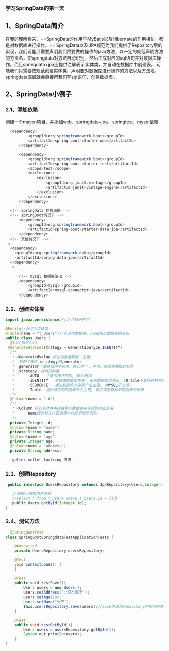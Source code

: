 ### 学习SpringData的第一天
## 1、SpringData简介
  在我的理解看来，==SpringData的作用与MyBatis以及Hibernate的作用相仿，都是对数据库进行操作。==
  SpringData以及JPA规范为我们提供了Repository层的实现，我们可能只需要声明我们将要做的操作的java方法，以一定的规范声明方法的方法名，使springdata对方法自动识别，然后生成对应的sql语句并对数据库操作。而且springdata+jpa还提供注解表示实体类，并自动在数据库中创建表。
  可能我们只需要按规范创建实体类，声明要对数据库进行操作的方法以及方法名，springdata底层就会直接帮我们写sql语句、创建数据表。
  
## 2、SpringData小例子
### 2.1、添加依赖
  创建一个maven项目，并添加web、springdata+jpa、springtest、mysql依赖
  ```java
    <dependency>
			<groupId>org.springframework.boot</groupId>
			<artifactId>spring-boot-starter-web</artifactId>
		</dependency>

		<dependency>
			<groupId>org.springframework.boot</groupId>
			<artifactId>spring-boot-starter-test</artifactId>
			<scope>test</scope>
			<exclusions>
				<exclusion>
					<groupId>org.junit.vintage</groupId>
					<artifactId>junit-vintage-engine</artifactId>
				</exclusion>
			</exclusions>
		</dependency>
    
    <!-- springData 的启动器 -->
    <!-- springBoot情况下 -->
		<dependency>
			<groupId>org.springframework.boot</groupId>
			<artifactId>spring-boot-starter-data-jpa</artifactId>
		</dependency>
    <!-- 其他情况下 -->
   <!-- 
    <dependency>        
      <groupId>org.springframework.data</groupId>        
      <artifactId>spring-data-jpa</artifactId>    
    </dependency>
   --> 
   
		<!-- mysql 数据库驱动 -->
		<dependency>
			<groupId>mysql</groupId>
			<artifactId>mysql-connector-java</artifactId>
		</dependency>
  ```
### 2.2、创建实体类
  ```java
 import javax.persistence.*;//注解所在包

@Entity//标注为实体类
@Table(name = "t_Users")//标注为数据表，name指定数据表的表名
public class Users {
    @Id//指定为id
   @GeneratedValue(strategy = GenerationType.IDENTITY)
    /**
     * @GeneratedValue 标注为数据表唯一主键
     *  有两个属性 strategy和generator
     *  generator：属性值为字符串，默认为""，声明了主键生成器的名称
     *  strategy：提供四种值
     *      -AUTO   主键由程序控制, 默认选项
     *      -IDENTITY   主键由数据库生成, 采用数据库自增长, (Oracle不支持这种方式)
     *      -SEQUENCE   通过数据库的序列产生主键, (MYSQL不支持)
     *      -Table  提供特定的数据库产生主键, 该方式更有利于数据库的移植
     */
    @Column(name = "id")
    /**
     * @Column 标识实体类中的属性与数据表中字段的对应关系
     *      name属性标注在数据表中对应字段的名称
     */
    private Integer id;
    @Column(name = "name")
    private String name;
    @Column(name = "age")
    private Integer age;
    @Column(name = "address")
    private String address;

---getter setter tostring 方法---
  ```
### 2.3、创建Repository
 ```java
  public interface UsersRepository extends JpaRepository<Users,Integer> {

    //根据id获取用户信息
    //select * from t_Users where t_Users.id = {id}
    public Users getById(Integer id);
}
 ```
 
### 2.4、测试方法
```java
  @SpringBootTest
class SpringBootSpringdataTestApplicationTests {

	@Autowired
	private UsersRepository usersRepository;

	@Test
	void contextLoads() {
	}

	@Test
	public void testSave(){
		Users users = new Users();
		users.setAddress("北京市海淀");
		users.setAge(20);
		users.setName("张三");
		this.usersRepository.save(users);//save方法为Repository内部自带方法
	}

	@Test
	public void testGetById(){
		Users users = usersRepository.getById(1);
		System.out.println(users);
	}
}
```
